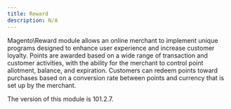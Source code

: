 ```yaml
---
title: Reward
description: N/A
---
```


Magento\Reward module allows an online merchant to implement unique programs designed to enhance user experience and increase
customer loyalty. Points are awarded based on a wide range of transaction and customer activities, with the ability for
the merchant to control point allotment, balance, and expiration. Customers can redeem points toward purchases based on
a conversion rate between points and currency that is set up by the merchant.

<InlineAlert slots="text" />
The version of this module is 101.2.7.
